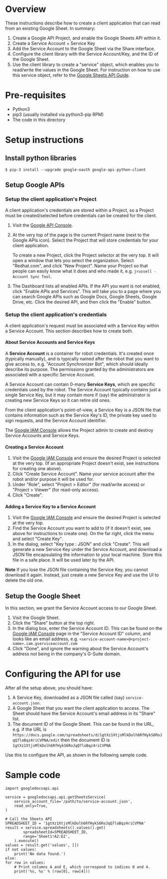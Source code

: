 # Overview

These instructions describe how to create a client application that can read from an existing Google Sheet.
In summary:

1. Create a Google API Project, and enable the Google Sheets API within it.
2. Create a Service Account + Service Key
3. Add the Service Account to the Google Sheet via the Share interface.
4. Configure the client library with the Service Account/Key, and the ID of the Google Sheet.
5. Use the client library to create a "service" object, which enables you to read/write the values in
   the Google Sheet. For instruction on how to use this service object, refer to the
   [Google Sheets API Guide](https://developers.google.com/sheets/api/guides/concepts).

# Pre-requisites

* Python3
* pip3 (usually installed via python3-pip RPM)
* The code in this directory

# Setup instructions

## Install python libraries

    $ pip-3 install --upgrade google-oauth google-api-python-client

## Setup Google APIs

### Setup the client application's Project

A client application's credentials are stored within a Project, so a Project must be
created/selected before credentials can be created for the client.

1. Visit the [Google API Console](https://console.developers.google.com/).
2. At the very top of the page is the current Project name (next to the Google APIs icon).
   Select the Project that will store credentials for your client application.

   To create a new Project, click the Project selector at the very top. It will open a window
   that lets you select the organization. Select "Redhat.com", and click "New Project". Name
   your Project so that people can easily know what it does and who made it,
   e.g. `jrussell - Account Sync Tool`.
3. The Dashboard lists all enabled APIs. If the API you want is not enabled, click
   "Enable APIs and Services". This will take you to a page where you can search Google APIs
   such as Google Docs, Google Sheets, Google Drive, etc. Click the desired API, and then
   click the "Enable" button.

### Setup the client application's credentials

A client application's request must be associated with a Service Key within a Service Account. This section
describes how to create both.

#### About Service Accounts and Service Keys

A **Service Account** is a container for robot credentials. It's created once (typically manually), and is
typically named after the robot that you want to give access to, e.g. "Account Synchronizer Bot", which
should ideally describe its purpose. The permissions granted by the administrators are associated with
a specific Service Account.

A Service Account can contain 0-many **Service Keys**, which are specific credentials used by the robot.
The Service Account typically contains just a single Service Key, but it may contain more if (say) the
administrator is creating new Service Keys so it can retire old ones.

From the client application's point-of-view, a Service Key is a JSON file that contains information such
as the Service Key's ID, the private key used to sign requests, and the Service Account identifier.

The [Google IAM Console](https://console.developers.google.com/iam-admin/serviceaccounts) allows the Project admin
to create and destroy Service Accounts and Service Keys.

#### Creating a Service Account

1. Visit the [Google IAM Console](https://console.developers.google.com/iam-admin/serviceaccounts) and ensure the desired
   Project is selected at the very top. (If an appropriate Project doesn't exist, see instructions for creating one
   above).
2. Click "Create Service Account". Name your service account after the robot and/or purpose it will be used for.
3. Under "Role", select "Project > Editor" (for read/write access) or "Project > Viewer" (for
   read-only access).
4. Click "Create".

#### Adding a Service Key to a Service Account

1. Visit the [Google IAM Console](https://console.developers.google.com/iam-admin/serviceaccounts) and ensure the desired
   Project is selected at the very top.
2. Find the Service Account you want to add to (if it doesn't exist, see above for instructions to create one).
   On the far right, click the menu and select "Create Key".
3. In the dialog, select "Key type : JSON" and click "Create". This will generate a new Service Key under the Service
   Account, and download a JSON file encapsulating the information to your local machine. Store this file in a safe
   place. It will be used later by the API.

**Note** If you lose the JSON file containing the Service Key, you cannot download it again. Instead, just create a new
Service Key and use the UI to delete the old one.

## Setup the Google Sheet

In this section, we grant the Service Account access to our Google Sheet.

1. Visit the Google Sheet.
2. Click the "Share" button at the top right.
3. In the dialog box, enter the Service Account ID. This can be found on the
   [Google IAM Console](https://console.developers.google.com/iam-admin/serviceaccounts) page in the
   "Service Account ID" column, and looks like an email address, e.g.
   `<service-account-name>@<project-name>.iam.gserviceaccount.com`
4. Click "Done", and ignore the warning about the Service Account's address not being in
   the company's G-Suite domain.

# Configuring the API for use

After all the setup above, you should have:

1. A Service Key, downloaded as a JSON file called (say) `service-account.json`.
2. A Google Sheet that you want the client application to access. The Sheet should have
   the Service Account's email address in its "Share" list.
3. The document ID of the Google Sheet. This can be found in the URL, e.g. if the URL is
   `https://docs.google.com/spreadsheets/d/1gtXz1XtjsMlkDolh6RfHykS6RoJqQ7loBqz4riCVPNA/edit`
   then the document ID is `1gtXz1XtjsMlkDolh6RfHykS6RoJqQ7loBqz4riCVPNA`

Use this to configure the API, as shown in the following sample code.

# Sample code

    import googledocsapi.api
    
    service = googledocsapi.api.getSheetsService(
        service_account_file='/path/to/service-account.json',
        read_only=True,
    )

    # Call the Sheets API
    SPREADSHEET_ID = '1gtXz1XtjsMlkDolh6RfHykS6RoJqQ7loBqz4riCVPNA'
    result = service.spreadsheets().values().get(
            spreadsheetId=SPREADSHEET_ID,
            range='Sheet1!A2:E2',
        ).execute()
    values = result.get('values', [])
    if not values:
        print('No data found.')
    else:
    for row in values:
        # Print columns A and E, which correspond to indices 0 and 4.
        print('%s, %s' % (row[0], row[4]))

